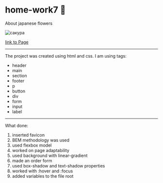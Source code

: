 # home-work7  🌼

About japanese flowers

![сакура](https://planetofhotels.com/guide/sites/default/files/styles/node__blog_post__bp_banner/public/2020-05/Sakura-in-Japan.jpg)

[link to Page](https://katerinashpilevskaya.github.io/home-work7/)

***
The project was created using html and css. I am using tags:
* header
* main
* section
* footer
* p
* button
* div
* form
* input
* label

***

What done:

1. inserted favicon
2. BEM methodology was used
3. used flexbox model
4. worked on page adaptability
5. used background with linear-gradient
6. made an order form
7. used box-shadow and text-shadow properties
8. worked with :hover and :focus
9. added variables to the file root


 
